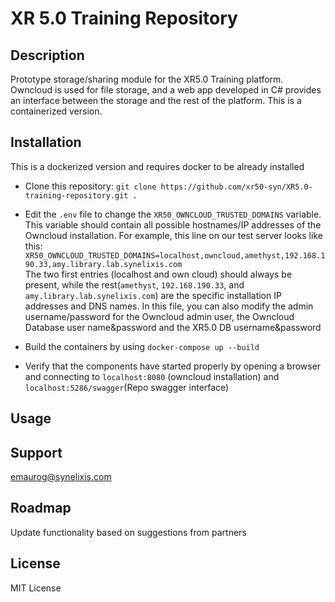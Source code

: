 # XR 5.0 Training Repository


## Description
Prototype storage/sharing module for the XR5.0 Training platform. Owncloud is used for file storage, and a web app developed in C# provides an interface between the storage and the rest of the platform. This is a containerized version.

## Installation
This is a dockerized version and requires docker to be already installed
- Clone this repository: `git clone https://github.com/xr50-syn/XR5.0-training-repository.git .`

- Edit the `.env` file to change the `XR50_OWNCLOUD_TRUSTED_DOMAINS` variable. This variable should contain all possible hostnames/IP addresses of the Owncloud installation. For example, this line on our test server looks like this:
 `XR50_OWNCLOUD_TRUSTED_DOMAINS=localhost,owncloud,amethyst,192.168.190.33,amy.library.lab.synelixis.com`
<br> The two first entries (localhost and own cloud) should always be present, while the rest(`amethyst`, `192.168.190.33`, and `amy.library.lab.synelixis.com`) are the specific installation IP addresses and DNS names.
In this file, you can also modify the admin username/password for the Owncloud admin user, the Owncloud Database user name&password and the XR5.0 DB username&password 

- Build the containers by using 
`docker-compose up --build`

- Verify that the components have started properly by  opening a browser and connecting to `localhost:8080` (owncloud installation) and `localhost:5286/swagger`(Repo swagger interface)

## Usage

## Support
emaurog@synelixis.com

## Roadmap
Update functionality based on suggestions from partners


## License
MIT License

